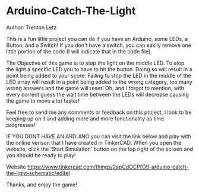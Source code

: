 # Arduino-Catch-The-Light
Author: Trenton Letz

This is a fun little project you can do if you have an Arduino, some LEDs,
a Button, and a Switch! If you don't have a switch, you can easily remove one
little portion of the code (I will indicate that in the code file).

The Objective of this game is to stop the light on the middle LED. 
To stop the light a specific LED you to have to hit the button. 
Doing so will result in a point being added to your score. 
Failing to stop the LED in the middle of the LED array will result
in a point being added to the wrong category, too many wrong answers
and the game will reset! Oh, and I forgot to mention, with every
correct guess the wait time between the LEDs will decrease causing the
game to move a lot faster!

Feel free to send me any comments or feedback on this project, I
look to be keeping up on it and adding more and more functionality
as time progresses!

IF YOU DONT HAVE AN ARDUINO you can visit the link below and
play with the online verison that I have created in TinkerCAD.
When you open the website, click the 'Start Simulation' button
on the top right of the screen and you should be ready to play!

Website
https://www.tinkercad.com/things/2apCdOCPfO9-arduino-catch-the-light-schematic/editel

Thanks, and enjoy the game!

